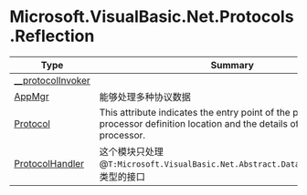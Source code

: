 ﻿
# Microsoft.VisualBasic.Net.Protocols.Reflection

|Type|Summary|
|----|-------|
|<a href="#" onClick="load('/docs/Microsoft.VisualBasic.Net.Protocols.Reflection/__protocolInvoker.md')">__protocolInvoker</a>||
|<a href="#" onClick="load('/docs/Microsoft.VisualBasic.Net.Protocols.Reflection/AppMgr.md')">AppMgr</a>|能够处理多种协议数据|
|<a href="#" onClick="load('/docs/Microsoft.VisualBasic.Net.Protocols.Reflection/Protocol.md')">Protocol</a>|This attribute indicates the entry point of the protocol processor definition location and the details of the protocol processor.|
|<a href="#" onClick="load('/docs/Microsoft.VisualBasic.Net.Protocols.Reflection/ProtocolHandler.md')">ProtocolHandler</a>|这个模块只处理@``T:Microsoft.VisualBasic.Net.Abstract.DataRequestHandler``类型的接口|


